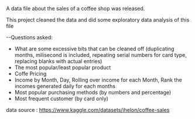 A data file about the sales of a coffee shop was released.

This project cleaned the data and did some exploratory data analysis of this file

--Questions asked:
  - What are some excessive bits that can be cleaned off (duplicating months, milisecond is included, repeating serial numbers for card type, replacing blanks with actual entries)
  - The most popular/least popular product
  - Coffe Pricing
  - Income by Month, Day, Rolling over income for each Month, Rank the incomes generated daily for each months
  - Most popular purchasing methods (by numbers and percentage)
  - Most frequent customer (by card only)


data source : https://www.kaggle.com/datasets/ihelon/coffee-sales
